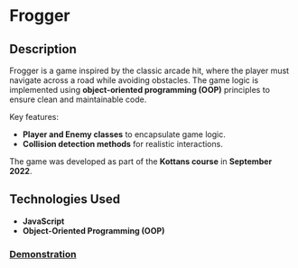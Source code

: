 # Frogger

## Description

Frogger is a game inspired by the classic arcade hit, where the player must navigate across a road while avoiding obstacles. The game logic is implemented using **object-oriented programming (OOP)** principles to ensure clean and maintainable code. 

Key features:
- **Player and Enemy classes** to encapsulate game logic.
- **Collision detection methods** for realistic interactions.

The game was developed as part of the **Kottans course** in **September 2022**.

## Technologies Used

- **JavaScript**
- **Object-Oriented Programming (OOP)**

### [Demonstration](https://tonyg89.github.io/JS-OOP-frogger/) 
